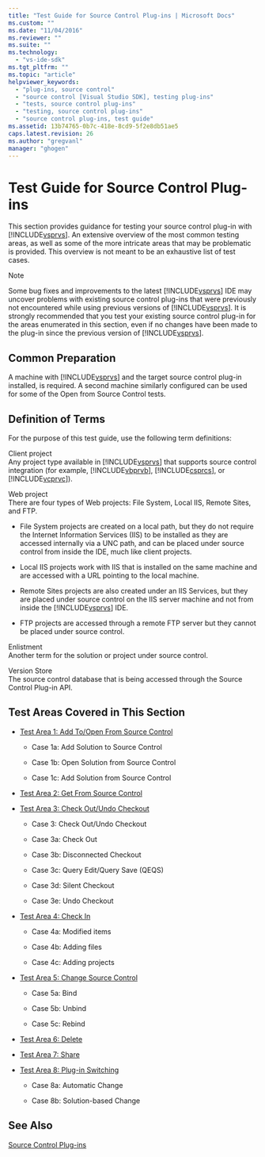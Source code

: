 ```yaml
---
title: "Test Guide for Source Control Plug-ins | Microsoft Docs"
ms.custom: ""
ms.date: "11/04/2016"
ms.reviewer: ""
ms.suite: ""
ms.technology: 
  - "vs-ide-sdk"
ms.tgt_pltfrm: ""
ms.topic: "article"
helpviewer_keywords: 
  - "plug-ins, source control"
  - "source control [Visual Studio SDK], testing plug-ins"
  - "tests, source control plug-ins"
  - "testing, source control plug-ins"
  - "source control plug-ins, test guide"
ms.assetid: 13b74765-0b7c-418e-8cd9-5f2e8db51ae5
caps.latest.revision: 26
ms.author: "gregvanl"
manager: "ghogen"
---
```

# Test Guide for Source Control Plug-ins
This section provides guidance for testing your source control plug-in with [!INCLUDE[vsprvs](../../code-quality/includes/vsprvs_md.md)]. An extensive overview of the most common testing areas, as well as some of the more intricate areas that may be problematic is provided. This overview is not meant to be an exhaustive list of test cases.  
  
> [!NOTE]
>  Some bug fixes and improvements to the latest [!INCLUDE[vsprvs](../../code-quality/includes/vsprvs_md.md)] IDE may uncover problems with existing source control plug-ins that were previously not encountered while using previous versions of [!INCLUDE[vsprvs](../../code-quality/includes/vsprvs_md.md)]. It is strongly recommended that you test your existing source control plug-in for the areas enumerated in this section, even if no changes have been made to the plug-in since the previous version of [!INCLUDE[vsprvs](../../code-quality/includes/vsprvs_md.md)].  
  
## Common Preparation  
 A machine with [!INCLUDE[vsprvs](../../code-quality/includes/vsprvs_md.md)] and the target source control plug-in installed, is required. A second machine similarly configured can be used for some of the Open from Source Control tests.  
  
## Definition of Terms  
 For the purpose of this test guide, use the following term definitions:  
  
 Client project  
 Any project type available in [!INCLUDE[vsprvs](../../code-quality/includes/vsprvs_md.md)] that supports source control integration (for example, [!INCLUDE[vbprvb](../../code-quality/includes/vbprvb_md.md)], [!INCLUDE[csprcs](../../data-tools/includes/csprcs_md.md)], or [!INCLUDE[vcprvc](../../code-quality/includes/vcprvc_md.md)]).  
  
 Web project  
 There are four types of Web projects: File System, Local IIS, Remote Sites, and FTP.  
  
-   File System projects are created on a local path, but they do not require the Internet Information Services (IIS) to be installed as they are accessed internally via a UNC path, and can be placed under source control from inside the IDE, much like client projects.  
  
-   Local IIS projects work with IIS that is installed on the same machine and are accessed with a URL pointing to the local machine.  
  
-   Remote Sites projects are also created under an IIS Services, but they are placed under source control on the IIS server machine and not from inside the [!INCLUDE[vsprvs](../../code-quality/includes/vsprvs_md.md)] IDE.  
  
-   FTP projects are accessed through a remote FTP server but they cannot be placed under source control.  
  
 Enlistment  
 Another term for the solution or project under source control.  
  
 Version Store  
 The source control database that is being accessed through the Source Control Plug-in API.  
  
## Test Areas Covered in This Section  
  
-   [Test Area 1: Add To/Open From Source Control](../../extensibility/internals/test-area-1-add-to-open-from-source-control.md)  
  
    -   Case 1a: Add Solution to Source Control  
  
    -   Case 1b: Open Solution from Source Control  
  
    -   Case 1c: Add Solution from Source Control  
  
-   [Test Area 2: Get From Source Control](../../extensibility/internals/test-area-2-get-from-source-control.md)  
  
-   [Test Area 3: Check Out/Undo Checkout](../../extensibility/internals/test-area-3-check-out-undo-checkout.md)  
  
    -   Case 3: Check Out/Undo Checkout  
  
    -   Case 3a: Check Out  
  
    -   Case 3b: Disconnected Checkout  
  
    -   Case 3c: Query Edit/Query Save (QEQS)  
  
    -   Case 3d: Silent Checkout  
  
    -   Case 3e: Undo Checkout  
  
-   [Test Area 4: Check In](../../extensibility/internals/test-area-4-check-in.md)  
  
    -   Case 4a: Modified items  
  
    -   Case 4b: Adding files  
  
    -   Case 4c: Adding projects  
  
-   [Test Area 5: Change Source Control](../../extensibility/internals/test-area-5-change-source-control.md)  
  
    -   Case 5a: Bind  
  
    -   Case 5b: Unbind  
  
    -   Case 5c: Rebind  
  
-   [Test Area 6: Delete](../../extensibility/internals/test-area-6-delete.md)  
  
-   [Test Area 7: Share](../../extensibility/internals/test-area-7-share.md)  
  
-   [Test Area 8: Plug-in Switching](../../extensibility/internals/test-area-8-plug-in-switching.md)  
  
    -   Case 8a: Automatic Change  
  
    -   Case 8b: Solution-based Change  
  
## See Also  
 [Source Control Plug-ins](../../extensibility/source-control-plug-ins.md)